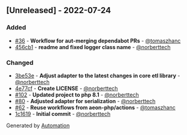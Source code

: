 ## [Unreleased] - 2022-07-24

### Added
- [#36](https://github.com/flow-php/etl-adapter-logger/pull/36) - **Workflow for aut-merging dependabot PRs** - [@tomaszhanc](https://github.com/tomaszhanc)
- [456cb1](https://github.com/flow-php/etl-adapter-logger/commit/456cb16247a93c277795474e40f36d676d2dca05) - **readme and fixed logger class name** - [@norberttech](https://github.com/norberttech)

### Changed
- [3be53e](https://github.com/flow-php/etl-adapter-logger/commit/3be53ebe094153f773af73536823ca9344c7fc94) - **Adjust adapter to the latest changes in core etl library** - [@norberttech](https://github.com/norberttech)
- [4e77cf](https://github.com/flow-php/etl-adapter-logger/commit/4e77cfc6021664d8eb074d0800a39e6eff96140b) - **Create LICENSE** - [@norberttech](https://github.com/norberttech)
- [#102](https://github.com/flow-php/etl-adapter-logger/pull/102) - **Updated project to php 8.1** - [@norberttech](https://github.com/norberttech)
- [#80](https://github.com/flow-php/etl-adapter-logger/pull/80) - **Adjusted adapter for serialization** - [@norberttech](https://github.com/norberttech)
- [#62](https://github.com/flow-php/etl-adapter-logger/pull/62) - **Reuse workflows from aeon-php/actions** - [@tomaszhanc](https://github.com/tomaszhanc)
- [1c1619](https://github.com/flow-php/etl-adapter-logger/commit/1c1619b45992faf0c41e07761e1c0a08875e8a5f) - **Initial commit** - [@norberttech](https://github.com/norberttech)

Generated by [Automation](https://github.com/aeon-php/automation)